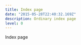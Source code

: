 ```yaml
---
title: Index page
date: "2015-05-28T22:40:32.169Z"
description: Ordinary index page
level: 0
---
```


Index page
